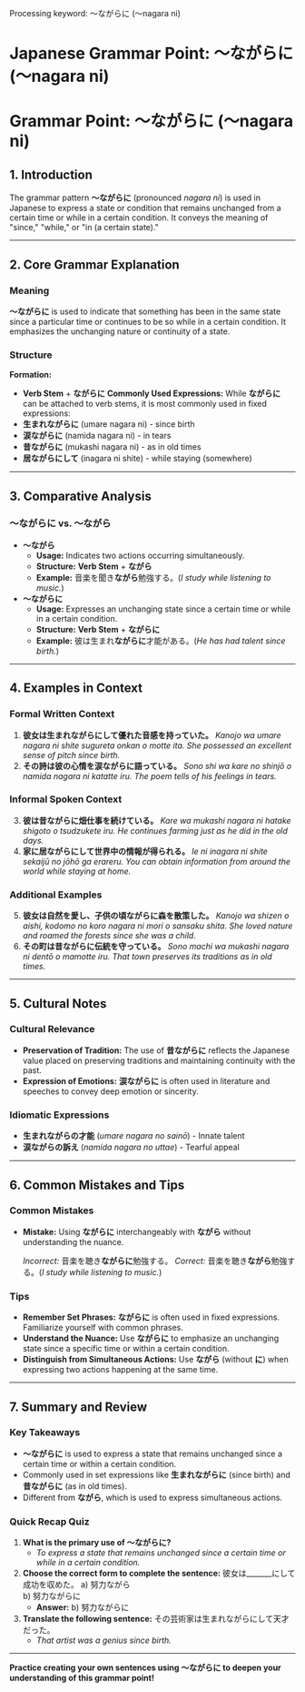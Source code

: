 Processing keyword: ～ながらに (～nagara ni)
# Japanese Grammar Point: ～ながらに (～nagara ni)
# Grammar Point: ～ながらに (～nagara ni)
## 1. Introduction
The grammar pattern **～ながらに** (pronounced *nagara ni*) is used in Japanese to express a state or condition that remains unchanged from a certain time or while in a certain condition. It conveys the meaning of "since," "while," or "in (a certain state)."

---
## 2. Core Grammar Explanation
### Meaning
**～ながらに** is used to indicate that something has been in the same state since a particular time or continues to be so while in a certain condition. It emphasizes the unchanging nature or continuity of a state.
### Structure
**Formation:**
- **Verb Stem** + **ながらに**
**Commonly Used Expressions:**
While **ながらに** can be attached to verb stems, it is most commonly used in fixed expressions:
- **生まれながらに** (umare nagara ni) - since birth
- **涙ながらに** (namida nagara ni) - in tears
- **昔ながらに** (mukashi nagara ni) - as in old times
- **居ながらにして** (inagara ni shite) - while staying (somewhere)
---
## 3. Comparative Analysis
### ～ながらに vs. ～ながら
- **～ながら**
  - **Usage:** Indicates two actions occurring simultaneously.
  - **Structure:** **Verb Stem** + **ながら**
  - **Example:** 音楽を聞き**ながら**勉強する。(*I study while listening to music.*)
- **～ながらに**
  - **Usage:** Expresses an unchanging state since a certain time or while in a certain condition.
  - **Structure:** **Verb Stem** + **ながらに**
  - **Example:** 彼は生まれ**ながらに**才能がある。(*He has had talent since birth.*)
---
## 4. Examples in Context
### Formal Written Context
1. **彼女は生まれながらにして優れた音感を持っていた。**
   *Kanojo wa umare nagara ni shite sugureta onkan o motte ita.*
   *She possessed an excellent sense of pitch since birth.*
2. **その詩は彼の心情を涙ながらに語っている。**
   *Sono shi wa kare no shinjō o namida nagara ni katatte iru.*
   *The poem tells of his feelings in tears.*
### Informal Spoken Context
3. **彼は昔ながらに畑仕事を続けている。**
   *Kare wa mukashi nagara ni hatake shigoto o tsudzukete iru.*
   *He continues farming just as he did in the old days.*
4. **家に居ながらにして世界中の情報が得られる。**
   *Ie ni inagara ni shite sekaijū no jōhō ga erareru.*
   *You can obtain information from around the world while staying at home.*
### Additional Examples
5. **彼女は自然を愛し、子供の頃ながらに森を散策した。**
   *Kanojo wa shizen o aishi, kodomo no koro nagara ni mori o sansaku shita.*
   *She loved nature and roamed the forests since she was a child.*
6. **その町は昔ながらに伝統を守っている。**
   *Sono machi wa mukashi nagara ni dentō o mamotte iru.*
   *That town preserves its traditions as in old times.*
---
## 5. Cultural Notes
### Cultural Relevance
- **Preservation of Tradition:** The use of **昔ながらに** reflects the Japanese value placed on preserving traditions and maintaining continuity with the past.
- **Expression of Emotions:** **涙ながらに** is often used in literature and speeches to convey deep emotion or sincerity.
### Idiomatic Expressions
- **生まれながらの才能** (*umare nagara no sainō*) - Innate talent
- **涙ながらの訴え** (*namida nagara no uttae*) - Tearful appeal
---
## 6. Common Mistakes and Tips
### Common Mistakes
- **Mistake:** Using **ながらに** interchangeably with **ながら** without understanding the nuance.
  
  *Incorrect:* 音楽を聴き**ながらに**勉強する。
  *Correct:* 音楽を聴き**ながら**勉強する。(*I study while listening to music.*)
### Tips
- **Remember Set Phrases:** **ながらに** is often used in fixed expressions. Familiarize yourself with common phrases.
- **Understand the Nuance:** Use **ながらに** to emphasize an unchanging state since a specific time or within a certain condition.
- **Distinguish from Simultaneous Actions:** Use **ながら** (without **に**) when expressing two actions happening at the same time.
---
## 7. Summary and Review
### Key Takeaways
- **～ながらに** is used to express a state that remains unchanged since a certain time or within a certain condition.
- Commonly used in set expressions like **生まれながらに** (since birth) and **昔ながらに** (as in old times).
- Different from **ながら**, which is used to express simultaneous actions.
### Quick Recap Quiz
1. **What is the primary use of ～ながらに?**
   - *To express a state that remains unchanged since a certain time or while in a certain condition.*
2. **Choose the correct form to complete the sentence:**
   彼女は_______にして成功を収めた。
   a) 努力ながら  
   b) 努力ながらに
   - **Answer:** b) 努力ながらに
3. **Translate the following sentence:**
   その芸術家は生まれながらにして天才だった。
   - *That artist was a genius since birth.*
---
**Practice creating your own sentences using ～ながらに to deepen your understanding of this grammar point!**
